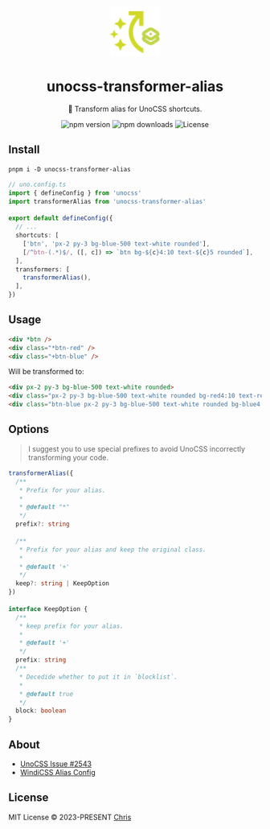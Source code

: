 <p align="center">
<img src="https://raw.githubusercontent.com/unpreset/unocss-transformer-alias/main/public/logo.svg" style="width:100px;" />
</p>

<h1 align="center">unocss-transformer-alias</h1>

<p align="center">🌈 Transform alias for UnoCSS shortcuts.</p>

<p align="center">
<a>
<img src="https://img.shields.io/npm/v/unocss-transformer-alias?style=flat&colorA=080f12&colorB=1fa669" alt="npm version" />
</a>
<a>
<img src="https://img.shields.io/npm/dm/unocss-transformer-alias?style=flat&colorA=080f12&colorB=1fa669" alt="npm downloads" />
</a>
<a>
<img src="https://img.shields.io/github/license/unpreset/unocss-transformer-alias.svg?style=flat&colorA=080f12&colorB=1fa669" alt="License" />
</a>
</p>

## Install
```shell
pnpm i -D unocss-transformer-alias
```

```ts
// uno.config.ts
import { defineConfig } from 'unocss'
import transformerAlias from 'unocss-transformer-alias'

export default defineConfig({
  // ...
  shortcuts: [
    ['btn', 'px-2 py-3 bg-blue-500 text-white rounded'],
    [/^btn-(.*)$/, ([, c]) => `btn bg-${c}4:10 text-${c}5 rounded`],
  ],
  transformers: [
    transformerAlias(),
  ],
})
```

## Usage

```html
<div *btn />
<div class="*btn-red" />
<div class="+btn-blue" />
```

Will be transformed to:

```html
<div px-2 py-3 bg-blue-500 text-white rounded>
<div class="px-2 py-3 bg-blue-500 text-white rounded bg-red4:10 text-red5 rounded" />
<div class="btn-blue px-2 py-3 bg-blue-500 text-white rounded bg-blue4:10 text-blue5 rounded" />
```

## Options

> I suggest you to use special prefixes to avoid UnoCSS incorrectly transforming your code.

```ts
transformerAlias({
  /**
   * Prefix for your alias.
   *
   * @default "*"
   */
  prefix?: string

  /**
   * Prefix for your alias and keep the original class.
   *
   * @default '+'
   */
  keep?: string | KeepOption
})

interface KeepOption {
  /**
   * keep prefix for your alias.
   *
   * @default '+'
   */
  prefix: string
  /**
   * Decedide whether to put it in `blocklist`.
   *
   * @default true
   */
  block: boolean
}
```

## About

- [UnoCSS Issue #2543](https://github.com/unocss/unocss/issues/2543)
- [WindiCSS Alias Config](https://windicss.org/integrations/vite.html#alias-config)

## License

MIT License &copy; 2023-PRESENT [Chris](https://github.com/zyyv)
